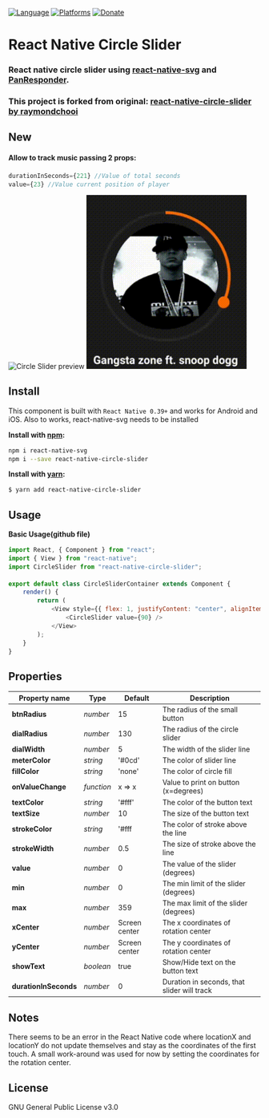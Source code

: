 [![Language](https://img.shields.io/badge/language-ES%206-orange.svg)](https://github.com/lukehoban/es6features#readme)
[![Platforms](https://img.shields.io/badge/platform-iOS%20%7C%20Android-lightgrey.svg)](http://facebook.github.io/react-native/docs/getting-started.html)
[![Donate](https://img.shields.io/badge/Donate-PayPal-green.svg)](https://paypal.me/RayChooi)

# React Native Circle Slider

### React native circle slider using [react-native-svg](https://github.com/react-native-community/react-native-svg) and [PanResponder](https://facebook.github.io/react-native/docs/panresponder.html).

### This project is forked from original: [react-native-circle-slider by raymondchooi](http://facebook.github.io/react-native/docs/getting-started.html)

## New
#### Allow to track music passing 2 props:
```js
durationInSeconds={221} //Value of total seconds
value={23} //Value current position of player
```

<img src="https://media.giphy.com/media/Att6gob5HMAxQuIOTy/giphy.gif" alt="Circle Slider preview" width="320px"></img>
<img src="gallery/track.gif" alt="Circle Slider Track preview" width="320px"></img>

## Install

This component is built with `React Native 0.39+` and works for Android and iOS. Also to works, react-native-svg needs to be installed

**Install with [npm](https://www.npmjs.com/):**

```sh
npm i react-native-svg
npm i --save react-native-circle-slider
```

**Install with [yarn](https://yarnpkg.com):**

```sh
$ yarn add react-native-circle-slider
```

## Usage

**Basic Usage(github file)**

```javascript
import React, { Component } from "react";
import { View } from "react-native";
import CircleSlider from "react-native-circle-slider";

export default class CircleSliderContainer extends Component {
	render() {
		return (
			<View style={{ flex: 1, justifyContent: "center", alignItems: "center" }}>
				<CircleSlider value={90} />
			</View>
		);
	}
}
```

## Properties

| Property name     	| Type       | Default       	| Description                           |
| ----------------- 	| ---------- | ------------- 	| ------------------------------------- |
| **btnRadius**     	| _number_   | 15            	| The radius of the small button        |
| **dialRadius**    	| _number_   | 130           	| The radius of the circle slider       |
| **dialWidth**     	| _number_   | 5             	| The width of the slider line          |
| **meterColor**    	| _string_   | '#0cd'        	| The color of slider line              |
| **fillColor**     	| _string_   | 'none'        	| The color of circle fill              |
| **onValueChange** 	| _function_ | x => x        	| Value to print on button (x=degrees)  |
| **textColor**     	| _string_   | '#fff'        	| The color of the button text          |
| **textSize**      	| _number_   | 10            	| The size of the button text           |
| **strokeColor**   	| _string_   | '#fff         	| The color of stroke above the line    |
| **strokeWidth**   	| _number_   | 0.5           	| The size of stroke above the line     |
| **value**         	| _number_   | 0             	| The value of the slider (degrees)     |
| **min**           	| _number_   | 0             	| The min limit of the slider (degrees) |
| **max**               | _number_   | 359           	| The max limit of the slider (degrees) |
| **xCenter**           | _number_   | Screen center 	| The x coordinates of rotation center  |
| **yCenter**           | _number_   | Screen center 	| The y coordinates of rotation center  |
| **showText**          | _boolean_  | true 	 	| Show/Hide text on the button text     |
| **durationInSeconds** | _number_   | 0 		| Duration in seconds, that slider will track  |

## Notes

There seems to be an error in the React Native code where locationX and locationY do not update themselves and stay as the coordinates of the first touch.
A small work-around was used for now by setting the coordinates for the rotation center.

## License

GNU General Public License v3.0
